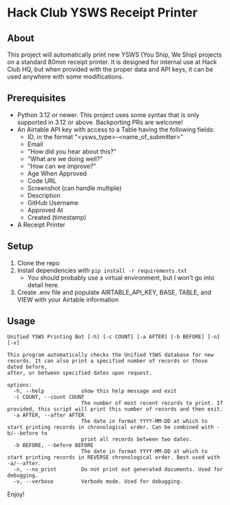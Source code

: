 # Hack Club YSWS Receipt Printer

## About
This project will automatically print new YSWS (You Ship, We Ship) projects on a standard 80mm receipt printer. It is designed for internal use at Hack Club HQ, but when provided with the proper data and API keys, it can be used anywhere with some modifications.

## Prerequisites
* Python 3.12 or newer. This project uses some syntax that is only supported in 3.12 or above. Backporting PRs are welcome!
* An Airtable API key with access to a Table having the following fields:
    * ID, in the format "<ysws_type>–<name_of_submitter>"
    * Email
    * "How did you hear about this?"
    * "What are we doing well?"
    * "How can we improve?"
    * Age When Approved
    * Code URL
    * Screenshot (can handle multiple)
    * Description
    * GitHub Username
    * Approved At
    * Created (timestamp)
* A Receipt Printer


## Setup
1. Clone the repo
2. Install dependencies with `pip install -r requirements.txt`
    * You should probably use a virtual environment, but I won't go into detail here.
3. Create .env file and populate AIRTABLE_API_KEY, BASE, TABLE, and VIEW with your Airtable information

## Usage
```
Unified YSWS Printing Bot [-h] [-c COUNT] [-a AFTER] [-b BEFORE] [-n] [-v]

This program automatically checks the Unified YSWS database for new records. It can also print a specified number of records or those dated before,
after, or between specified dates upon request.

options:
  -h, --help            show this help message and exit
  -c COUNT, --count COUNT
                        The number of most recent records to print. If provided, this script will print this number of records and then exit.
  -a AFTER, --after AFTER
                        The date in format YYYY-MM-DD at which to start printing records in chronological order. Can be combined with -b/--before to
                        print all records between two dates.
  -b BEFORE, --before BEFORE
                        The date in format YYYY-MM-DD at which to start printing records in REVERSE chronological order. Best used with -a/--after.
  -n, --no_print        Do not print out generated documents. Used for debugging.
  -v, --verbose         Verbode mode. Used for debugging.
```

Enjoy!
